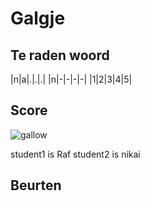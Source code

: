 # Galgje

## Te raden woord

|n|a|.|.|.|
|n|-|-|-|-|
|1|2|3|4|5|

## Score
![gallow](./images/1.png)

student1 is Raf
student2 is nikai

## Beurten